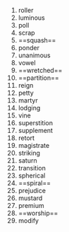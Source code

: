 1. roller
2. luminous
3. poll
4. scrap
5. ==squash==
6. ponder
7. unanimous
8. vowel
9. ==wretched==
10. ==partition==
11. reign
12. petty
13. martyr
14. lodging
15. vine
16. superstition
17. supplement
18. retort
19. magistrate
20. striking
21. saturn
22. transition
23. spherical
24. ==spiral==
25. prejudice
26. mustard
27. premium
28. ==worship==
29. modify